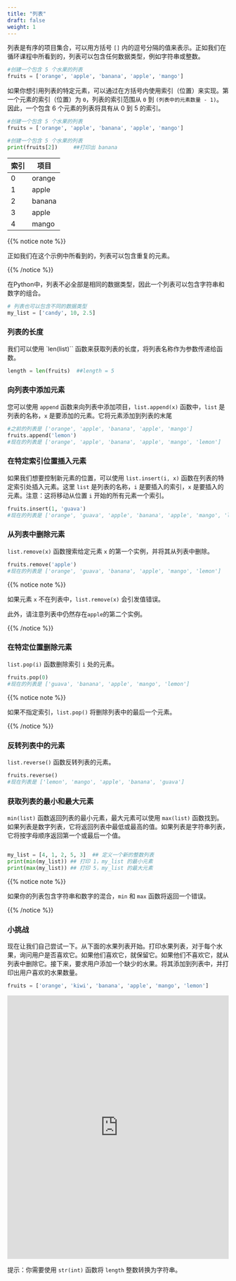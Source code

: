 ```yaml
---
title: "列表"
draft: false
weight: 1
---
```


列表是有序的项目集合，可以用方括号 `[]` 内的逗号分隔的值来表示。正如我们在循环课程中所看到的，列表可以包含任何数据类型，例如字符串或整数。

```python
#创建一个包含 5 个水果的列表
fruits = ['orange', 'apple', 'banana', 'apple', 'mango']
```

如果你想引用列表的特定元素，可以通过在方括号内使用索引（位置）来实现。第一个元素的索引（位置）为 `0`，列表的索引范围从 `0` 到 `(列表中的元素数量 - 1)`。因此，一个包含 6 个元素的列表将具有从 0 到 5 的索引。

```python
#创建一个包含 5 个水果的列表
fruits = ['orange', 'apple', 'banana', 'apple', 'mango']

#创建一个包含 5 个水果的列表
print(fruits[2])     ##打印出 banana
```

**索引** | **项目**
-------|-------
0 | orange
1 | apple
2 | banana
3 | apple
4 | mango

{{% notice note %}}

正如我们在这个示例中所看到的，列表可以包含重复的元素。

{{% /notice %}}

在Python中，列表不必全部是相同的数据类型，因此一个列表可以包含字符串和数字的组合。

```python
# 列表也可以包含不同的数据类型
my_list = ['candy', 10, 2.5]
```

### 列表的长度

我们可以使用 `len(list)`` 函数来获取列表的长度，将列表名称作为参数传递给函数。
```python
length = len(fruits)  ##length = 5
```

### 向列表中添加元素

您可以使用 `append` 函数来向列表中添加项目，`list.append(x)` 函数中，`list` 是列表的名称，`x` 是要添加的元素。它将元素添加到列表的末尾

```python
#之前的列表是 ['orange', 'apple', 'banana', 'apple', 'mango']
fruits.append('lemon')
#现在的列表是 ['orange', 'apple', 'banana', 'apple', 'mango', 'lemon']
```

### 在特定索引位置插入元素

如果我们想要控制新元素的位置，可以使用 `list.insert(i, x)` 函数在列表的特定索引处插入元素。这里 `list` 是列表的名称，`i` 是要插入的索引，`x` 是要插入的元素。注意：这将移动从位置 `i` 开始的所有元素一个索引。


```python
fruits.insert(1, 'guava')
#现在的列表是 ['orange', 'guava', 'apple', 'banana', 'apple', 'mango', 'lemon']
```

### 从列表中删除元素

`list.remove(x)` 函数搜索给定元素 `x` 的第一个实例，并将其从列表中删除。

```python
fruits.remove('apple')
#现在的列表是 ['orange', 'guava', 'banana', 'apple', 'mango', 'lemon']
```

{{% notice note %}}

如果元素 `x` 不在列表中，`list.remove(x)` 会引发值错误。

此外，请注意列表中仍然存在`apple`的第二个实例。

{{% /notice %}}


### 在特定位置删除元素

`list.pop(i)` 函数删除索引 `i` 处的元素。

```python
fruits.pop(0)
#现在的列表是 ['guava', 'banana', 'apple', 'mango', 'lemon']
```

{{% notice note %}}

如果不指定索引，`list.pop()` 将删除列表中的最后一个元素。

{{% /notice %}}


### 反转列表中的元素

`list.reverse()` 函数反转列表的元素。

```python
fruits.reverse()
#现在列表是 ['lemon', 'mango', 'apple', 'banana', 'guava']
```

### 获取列表的最小和最大元素
`min(list)` 函数返回列表的最小元素，最大元素可以使用 `max(list)` 函数找到。如果列表是数字列表，它将返回列表中最低或最高的值。如果列表是字符串列表，它将按字母顺序返回第一个或最后一个值。

```python

my_list = [4, 1, 2, 5, 3]  ## 定义一个新的整数列表
print(min(my_list)) ## 打印 1，my_list 的最小元素
print(max(my_list)) ## 打印 5，my_list 的最大元素

```
{{% notice note %}}

如果你的列表包含字符串和数字的混合，`min` 和 `max` 函数将返回一个错误。

{{% /notice %}}

### 小挑战

现在让我们自己尝试一下。从下面的水果列表开始。打印水果列表，对于每个水果，询问用户是否喜欢它。如果他们喜欢它，就保留它。如果他们不喜欢它，就从列表中删除它。接下来，要求用户添加一个缺少的水果。将其添加到列表中，并打印出用户喜欢的水果数量。

```python
fruits = ['orange', 'kiwi', 'banana', 'apple', 'mango', 'lemon']
```

<iframe src="https://trinket.io/embed/python/b238d85d0d" width="100%" height="600" frameborder="0" marginwidth="0" marginheight="0" allowfullscreen></iframe>

提示：你需要使用 `str(int)` 函数将 `length` 整数转换为字符串。